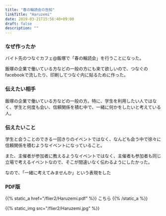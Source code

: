 ```yaml
---
title: "春の輪読会の告知"
linkTitle: "Haruzemi"
date: 2019-03-21T15:56:40+09:00
draft: false
description: ""
---
```


### なぜ作ったか
バイト先のつなぐカフェ@飯塚で「春の輪読会」を行うことになった。

飯塚の企業で働いている方などの一般の方にも来て欲しいので、つなぐのfacebookで流したり、印刷してつなぐ内に貼るために作った。

### 伝えたい相手
飯塚の企業で働いている方などの一般の方。特に、学生を利用したい人ではなく、学生と何度も会い、信頼関係を積む中で、一緒に何かをしたいと考えている人。

### 伝えたいこと
学生と会うことのできる一回きりのイベントではなく、なんども会う中で徐々に信頼関係を積むようなイベントになっていること。

また、主催者が参加者に教えるようなイベントではなく、主催者も参加者も同じ立場で考えるイベントなので、そこが間違いなく伝わるようにしたかった。

なので、「一緒に考えてみませんか」という表現をした

### PDF版
{{% static_a href="/flier2/Haruzemi.pdf" %}} こちら {{% /static_a %}}


{{% static_img src="/flier2/Haruzemi.jpg" %}}
